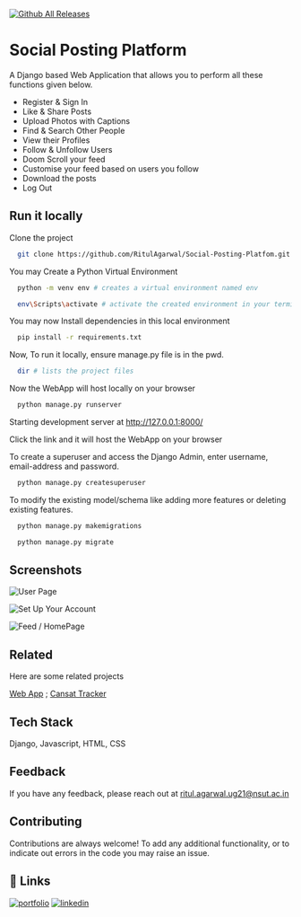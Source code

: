 [![Github All Releases](https://img.shields.io/github/downloads/RitulAgarwal/Social-Posting-Platform/total.svg)]()
# Social Posting Platform

A Django based Web Application that allows you to perform all these functions given below.    
- Register & Sign In
- Like & Share Posts
- Upload Photos with Captions
- Find & Search Other People
- View their Profiles
- Follow & Unfollow Users
- Doom Scroll your feed
- Customise your feed based on users you follow
- Download the posts
- Log Out


## Run it locally 

Clone the project

```bash
  git clone https://github.com/RitulAgarwal/Social-Posting-Platfom.git
```

You may Create a Python Virtual Environment
```bash
  python -m venv env # creates a virtual environment named env 
```
```bash
  env\Scripts\activate # activate the created environment in your terminal
```
You may now Install dependencies in this local environment

```bash
  pip install -r requirements.txt
```
Now, To run it locally, ensure manage.py file is in the pwd.

```bash
  dir # lists the project files
```
Now the WebApp will host locally on your browser
```bash
  python manage.py runserver
```


Starting development server at http://127.0.0.1:8000/

Click the link and it will host the WebApp on your browser

To create a superuser and access the Django Admin, enter username, email-address and password. 
```bash
  python manage.py createsuperuser
```
To modify the existing model/schema like adding more features or deleting existing features. 

```bash
  python manage.py makemigrations
```
```bash
  python manage.py migrate
```

## Screenshots


![User Page](https://i.postimg.cc/JnvzFRbV/Screenshot-2024-08-03-151655.png)

![Set Up Your Account](https://i.postimg.cc/MKDv6JwR/Screenshot-2024-08-03-150935.png)

![Feed / HomePage](https://media.dev.to/cdn-cgi/image/width=1000,height=420,fit=cover,gravity=auto,format=auto/https%3A%2F%2Fdev-to-uploads.s3.amazonaws.com%2Fuploads%2Farticles%2Fc2gq6rp4ahqxuopv51dy.png)


## Related

Here are some related projects

[Web App](https://github.com/RitulAgarwal/SeaHawks)  ;
[Cansat Tracker](https://github.com/RitulAgarwal/Cansat_tracker)


## Tech Stack

Django, Javascript, HTML, CSS
## Feedback

If you have any feedback, please reach out at ritul.agarwal.ug21@nsut.ac.in


## Contributing

Contributions are always welcome!
To add any additional functionality, or to indicate out errors in the code you may raise an issue. 


## 🔗 Links
[![portfolio](https://img.shields.io/badge/my_portfolio-000?style=for-the-badge&logo=ko-fi&logoColor=white)](https://ritulagarwal.github.io/portfolio/)
[![linkedin](https://img.shields.io/badge/linkedin-0A66C2?style=for-the-badge&logo=linkedin&logoColor=white)](https://www.linkedin.com/in/ritul-agarwal1702/)






